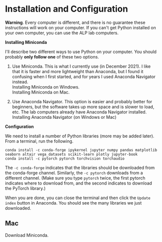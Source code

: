 # Installation and Configuration

**Warning**.  Every computer is different, and there is no guarantee these instructions will work on your computer.  If you can't get Python installed on your own computer, you can use the ALP lab computers.

**Installing Miniconda**

I'll describe two different ways to use Python on your computer.  You should probably **only follow one** of these two options.

1. Use Miniconda.  This is what I currently use (in December 2021). I like that it is faster and more lightweight than Anaconda, but I found it confusing when I first started, and for years I used Anaconda Navigator instead.<br>Installing Miniconda on Windows.<br>Installing Miniconda on Mac.

2. Use Anaconda Navigator.  This option is easier and probably better for beginners, but the software takes up more space and is slower to load, etc.  The lab computers already have Anaconda Navigator installed.<br>Installing Anaconda Navigator (on Windows or Mac)



**Configuration**

We need to install a number of Python libraries (more may be added later).  From a terminal, run the following.

```
conda install -c conda-forge ipykernel jupyter numpy pandas matplotlib seaborn altair vega_datasets scikit-learn plotly jupyter-book
conda install -c pytorch pytorch torchvision torchaudio
```

The `-c conda-forge` indicates that the libraries should be downloaded from the conda-forge channel.  Similarly, the `-c pytorch` downloads from a different channel.  (Make sure you type `pytorch` twice, the first pytorch indicates where to download from, and the second indicates to download the PyTorch library.)

When you are done, you can close the terminal and then click the `Update index` button in Anaconda.  You should see the many libraries we just downloaded.

## Mac

Download Miniconda.  
